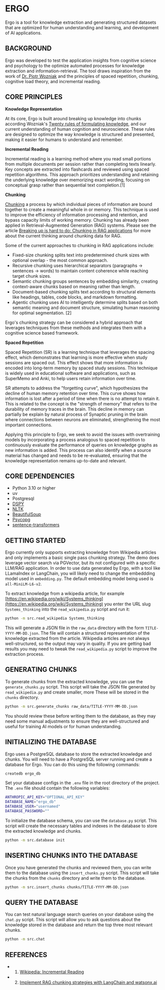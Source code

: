 # ERGO

Ergo is a tool for knowledge extraction and generating structured datasets that are optimized for human understanding and learning, and development of AI applications.

## BACKGROUND

Ergo was developed to test the application insights from cognitive science and psychology to the optimize automated processes for knowledge extraction and information-retrieval. The tool draws inspiration from the work of [Dr. Piotr Wozniak](https://en.wikipedia.org/wiki/Piotr_Wo%C5%BAniak_(researcher)) and the principles of spaced repetition, chunking, cognitive load theory, and incremental reading.

## CORE PRINCIPLES

**Knowledge Representation**

At its core, Ergo is built around breaking up knowledge into chunks according Wozniak's [Twenty rules of formulating knowledge](https://www.supermemo.com/en/blog/twenty-rules-of-formulating-knowledge), and our current understanding of human cognition and neuroscience. These rules are designed to optimize the way knowledge is structured and presented, making it easier for humans to understand and remember.

**Incremental Reading**

Incremental reading is a learning method where you read small portions from multiple documents per session rather than completing texts linearly. Key concepts are extracted into flashcards and reviewed using spaced repetition algorithms. This approach prioritizes understanding and retaining the underlying knowledge over memorizing exact wording, focusing on conceptual grasp rather than sequential text completion.[1]

**Chunking**

[Chunking](https://en.wikipedia.org/wiki/Chunking_(psychology)) a process by which individual pieces of information are bound together to create a meaningful whole in or memory. This technique is used to improve the efficiency of information processing and retention, and bypass capacity limits of working memory. Chunking has already been applied in Retrieval-Augmented Generation (RAG) systems. Please see the article [Breaking up is hard to do: Chunking in RAG applications](https://stackoverflow.blog/2024/12/27/breaking-up-is-hard-to-do-chunking-in-rag-applications/) for more about the current thinking around chunking data for RAG.

Some of the current approaches to chunking in RAG applications include:

- Fixed-size chunking splits text into predetermined chunk sizes with optional overlap - the most common approach.
- Recursive chunking uses hierarchical separators (paragraphs → sentences → words) to maintain content coherence while reaching target chunk sizes.
- Semantic chunking groups sentences by embedding similarity, creating context-aware chunks based on meaning rather than length.
- Document-based chunking splits text according to structural elements like headings, tables, code blocks, and markdown formatting.
- Agentic chunking uses AI to intelligently determine splits based on both semantic meaning and document structure, simulating human reasoning for optimal segmentation. [2]

Ergo's chunking strategy can be considered a hybrid approach that leverages techniques from these methods and integrates them with a cognitive science based framework.

**Spaced Repetition**

Spaced Repetition (SR) is a learning technique that leverages the spacing effect, which demonstrates that learning is more effective when study sessions are spaced out. This effect shows that more information is encoded into long-term memory by spaced study sessions. This technique is widely used in educational software and applications, such as SuperMemo and Anki, to help users retain information over time.

SR attempts to address the "forgetting curve", which hypothesizes the decline of human memory retention over time. This curve shows how information is lost after a period of time when there is no attempt to retain it. This is related to the concept is the "strength of memory" that refers to the durability of memory traces in the brain. This decline in memory can partially be explain by natural process of Synaptic pruning in the brain where connections between neurons are eliminated, strengthening the most important connections.

Applying this principle to Ergo, we seek to avoid the issues with overtraining models by incorporating a process analogous to spaced repetition to continuously evaluate the performance of queries on knowledge graphs as new information is added. This process can also identify when a source material has changed and needs to be re-evaluated, ensuring that the knowledge representation remains up-to-date and relevant.

## CORE DEPENDENCIES

- Python 3.10 or higher
- uv
- Postgresql
- [DSPY](https://dspy.ai/)
- [NLTK](https://www.nltk.org/)
- [BeautifulSoup](https://www.crummy.com/software/BeautifulSoup/bs4/doc/)
- [Psycopg](https://www.psycopg.org/)
- [sentence-transformers](https://sbert.net/)

## GETTING STARTED

Ergo currently only supports extracting knowledge from Wikipedia articles and only implements a basic single pass chunking strategy. The demo does leverage vector search via PGVector, but its not configured with a specific LLM/RAG application. In order to use data generated by Ergo, with a tool like LLamaIndex or LangChain, you will likely need to change the embeddding model used in `embedding.py`. The default embedding model being used is `all-MiniLM-L6-v2`.

To extract knowledge from a wikipedia article, for example [https://en.wikipedia.org/wiki/Systems_thinking](https://en.wikipedia.org/wiki/Systems_thinking) you enter the URL slug `Systems_thinking` into the `read_wikipedia.py` script and run it:

```bash
python -m src.read_wikipedia Systems_thinking
```

This will generate a JSON file in the `raw_data` directory with the form `TITLE-YYYY-MM-DD.json`. The file will contain a structured representation of the knowledge extracted from the article. Wikipedia articles are not always well-structured, so the output may vary in quality. If you are getting bad results you may need to tweak the `read_wikipedia.py` script to improve the extraction process.

## GENERATING CHUNKS

To generate chunks from the extracted knowledge, you can use the `generate_chunks.py` script. This script will take the JSON file generated by `read_wikipedia.py` and create smaller, more  These will be stored in the `chunks` directory.

```bash
python -m src.generate_chunks raw_data/TITLE-YYYY-MM-DD.json
```

You should review these before writing them to the database, as they may need some manual adjustments to ensure they are well-structured and useful for training AI models or for human understanding.

## INITIALIZING THE DATABASE

Ergo uses a PostgreSQL database to store the extracted knowledge and chunks. You will need to have a PostgreSQL server running and create a database for Ergo. You can do this using the following commands:

```bash
createdb ergo_db
```

Set your database configs in the `.env` file in the root directory of the project. The `.env` file should contain the following variables:

```bash
ANTHROPIC_API_KEY="OPTIONAL_API_KEY"
DATABASE_NAME="ergo_db"
DATABASE_USER="usernamed"
DATABASE_PASSWORD=""
```

To initialize the database schema, you can use the `database.py` script. This script will create the necessary tables and indexes in the database to store the extracted knowledge and chunks.

```bash
python -m src.database init
```

## INSERTING CHUNKS INTO THE DATABASE

Once you have generated the chunks and reviewed them, you can write them to the database using the `insert_chunks.py` script. This script will take the chunks from the `chunks` directory and write them to the database.

```bash
python -m src.insert_chunks chunks/TITLE-YYYY-MM-DD.json
```

## QUERY THE DATABASE

You can test natural language search queries on your database using the `chat.py` script. This script will allow you to ask questions about the knowledge stored in the database and return the top three most relevant chunks.

```bash
python -m src.chat
```

## REFERENCES

- 1. [Wikipedia: Incremental Reading](https://en.wikipedia.org/wiki/Incremental_reading)
- 2. [Implement RAG chunking strategies with LangChain and watsonx.ai](https://www.ibm.com/think/tutorials/chunking-strategies-for-rag-with-langchain-watsonx-ai)